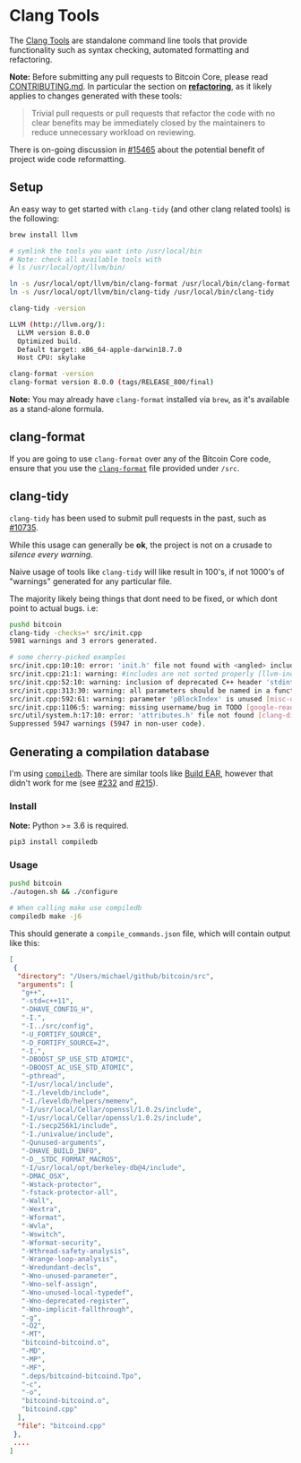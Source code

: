 # Clang Tools

The [Clang Tools](https://clang.llvm.org/docs/ClangTools.html) are standalone command line tools that provide functionality such as syntax checking, automated formatting and refactoring.

__Note:__ Before submitting any pull requests to Bitcoin Core, please read [CONTRIBUTING.md](https://github.com/bitcoin/bitcoin/blob/master/CONTRIBUTING.md). In particular the section on [__refactoring__](https://github.com/bitcoin/bitcoin/blob/master/CONTRIBUTING.md#refactoring), as it likely applies to changes generated with these tools:

> Trivial pull requests or pull requests that refactor the code with no clear benefits may be immediately closed by the maintainers to reduce unnecessary workload on reviewing.

There is on-going discussion in [#15465](https://github.com/bitcoin/bitcoin/issues/15465) about the potential benefit of project wide code reformatting.

## Setup

An easy way to get started with `clang-tidy` (and other clang related tools) is the following:

```bash
brew install llvm

# symlink the tools you want into /usr/local/bin
# Note: check all available tools with
# ls /usr/local/opt/llvm/bin/

ln -s /usr/local/opt/llvm/bin/clang-format /usr/local/bin/clang-format
ln -s /usr/local/opt/llvm/bin/clang-tidy /usr/local/bin/clang-tidy

clang-tidy -version

LLVM (http://llvm.org/):
  LLVM version 8.0.0
  Optimized build.
  Default target: x86_64-apple-darwin18.7.0
  Host CPU: skylake

clang-format -version
clang-format version 8.0.0 (tags/RELEASE_800/final)
```

__Note:__ You may already have `clang-format` installed via `brew`, as it's available as a stand-alone formula.

## clang-format

If you are going to use `clang-format` over any of the Bitcoin Core code, ensure that you use the [`clang-format`](https://github.com/bitcoin/bitcoin/blob/master/src/.clang-format) file provided under `/src`.

## clang-tidy

`clang-tidy` has been used to submit pull requests in the past, such as [#10735](https://github.com/bitcoin/bitcoin/pull/10735).

While this usage can generally be __ok__, the project is not on a crusade to _silence every warning_.

Naive usage of tools like `clang-tidy` will like result in 100's, if not 1000's of "warnings" generated for any particular file.

The majority likely being things that dont need to be fixed, or which dont point to actual bugs. i.e:

```bash
pushd bitcoin
clang-tidy -checks=* src/init.cpp
5981 warnings and 3 errors generated.

# some cherry-picked examples
src/init.cpp:10:10: error: 'init.h' file not found with <angled> include; use "quotes" instead [clang-diagnostic-error]
src/init.cpp:21:1: warning: #includes are not sorted properly [llvm-include-order]
src/init.cpp:52:10: warning: inclusion of deprecated C++ header 'stdint.h'; consider using 'cstdint' instead [modernize-deprecated-headers]
src/init.cpp:313:30: warning: all parameters should be named in a function [readability-named-parameter]
src/init.cpp:592:61: warning: parameter 'pBlockIndex' is unused [misc-unused-parameters] # these certainly are used
src/init.cpp:1106:5: warning: missing username/bug in TODO [google-readability-todo]
src/util/system.h:17:10: error: 'attributes.h' file not found [clang-diagnostic-error]
Suppressed 5947 warnings (5947 in non-user code).
```

## Generating a compilation database

I'm using [`compiledb`](https://github.com/nickdiego/compiledb). There are similar tools like [Build EAR](https://github.com/rizsotto/Bear), however that didn't work for me (see [#232](https://github.com/rizsotto/Bear/issues/232) and [#215](https://github.com/rizsotto/Bear/issues/215)).

### Install

__Note:__ Python >= 3.6 is required.

```bash
pip3 install compiledb
```

### Usage

```bash
pushd bitcoin
./autogen.sh && ./configure

# When calling make use compiledb
compiledb make -j6
```

This should generate a `compile_commands.json` file, which will contain output like this:

```json
[
 {
  "directory": "/Users/michael/github/bitcoin/src",
  "arguments": [
   "g++",
   "-std=c++11",
   "-DHAVE_CONFIG_H",
   "-I.",
   "-I../src/config",
   "-U_FORTIFY_SOURCE",
   "-D_FORTIFY_SOURCE=2",
   "-I.",
   "-DBOOST_SP_USE_STD_ATOMIC",
   "-DBOOST_AC_USE_STD_ATOMIC",
   "-pthread",
   "-I/usr/local/include",
   "-I./leveldb/include",
   "-I./leveldb/helpers/memenv",
   "-I/usr/local/Cellar/openssl/1.0.2s/include",
   "-I/usr/local/Cellar/openssl/1.0.2s/include",
   "-I./secp256k1/include",
   "-I./univalue/include",
   "-Qunused-arguments",
   "-DHAVE_BUILD_INFO",
   "-D__STDC_FORMAT_MACROS",
   "-I/usr/local/opt/berkeley-db@4/include",
   "-DMAC_OSX",
   "-Wstack-protector",
   "-fstack-protector-all",
   "-Wall",
   "-Wextra",
   "-Wformat",
   "-Wvla",
   "-Wswitch",
   "-Wformat-security",
   "-Wthread-safety-analysis",
   "-Wrange-loop-analysis",
   "-Wredundant-decls",
   "-Wno-unused-parameter",
   "-Wno-self-assign",
   "-Wno-unused-local-typedef",
   "-Wno-deprecated-register",
   "-Wno-implicit-fallthrough",
   "-g",
   "-O2",
   "-MT",
   "bitcoind-bitcoind.o",
   "-MD",
   "-MP",
   "-MF",
   ".deps/bitcoind-bitcoind.Tpo",
   "-c",
   "-o",
   "bitcoind-bitcoind.o",
   "bitcoind.cpp"
  ],
  "file": "bitcoind.cpp"
 },
 ....
]
```
